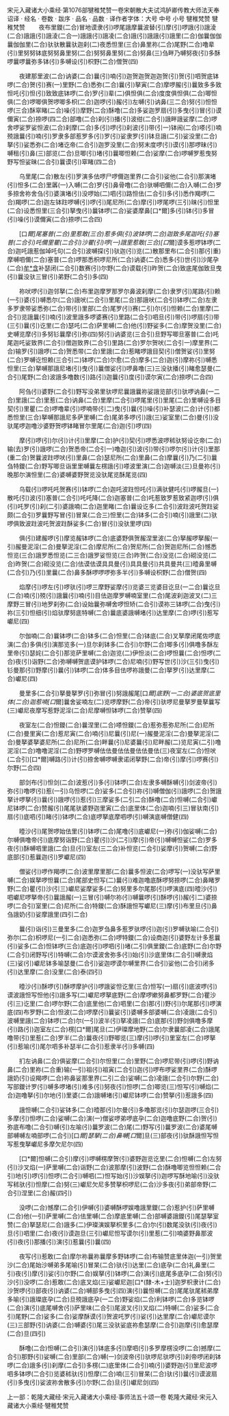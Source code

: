 宋元入藏诸大小乘经·第1076部犍稚梵赞一卷宋朝散大夫试鸿胪卿传教大师法天奉诏译
· 经名 · 卷数 · 跋序
· 品名 · 品数 · 译作者字体：大号 中号 小号
犍稚梵赞
犍稚梵赞
　　夜布里鑁(二合)冒地谟隶(引)啰尾誐摩曩波替(引)摩(引)啰誐(引)誐淩(二合)誐誐(引)誐淩(二合一)誐誐(引)誐凌(二合)誐(引)誐誐(引)誐里(二合)伽曩伽伽曩伽伽里(二合)驮驮散曩驮迦刹(二)夜悉怛里(三合)鼻里祢(二合)尾野(二合)噜辈(引)里努努钵底努努鼻里努(二合)努努鼻里努(二合)努鼻(三)刍畔乃嚩努夜(引)多酥啰曩啰曩弥多钵(引)多嚩设(引)枳野(二合)僧贺(四)

　　夜建那里波(二合)讷婆(二合)曩(引)喃(引)迦贺迦贺迦迦贺(引)贺(引)呬贺底钵啰(二合)贺(引)赛(一)里野(二合)悉弥(二合)曩(引)拏寅(二合)摩啰赧(引)曩致多多致怛吒(引)怛(引)致致底钵啰(二合)罗(引)辈(二)俱怛俱(二合)度度俱怛俱(二合)唧怛俱(二合)啰唧俱贺啰唧多枳(二合)迦啰(引)赧(引)左嚩(引)讷鼻(三二合)努(引)怛怛啰(三合)酥窣睹(二合)噪(引)摩野(二合)酥噜(二合)多娑迦罗扇(引)多曳(引)冒(引)谟儞寅(二合)捺啰(四二合)部噜(二合)刹(引)播(引)波绀(二合引)誐畔誐娑摩(二合)啰舍啰娑罗娑怛波(二合)刹摩(二合)多(引)啰(引)刹波(引)带(引一)钵闹(二合)嗏(引)喃殑誐曩(引)喃(引)罗隶多部惹罗多(引)罗(引)娑隶罗(引)钵旦誐(二引)娑没里(二合)拏(引)娑悉弥(二合)堵讫帝(二合引)迦罗没里(二合)努末度啰(引)谟(引)那啰昧(引)嚩租(引)鼻(三)部览(二合)旦唧(引)堵(引)曩唧怛赖(二合)娑摩(二合)啰嚩罗惹曳努野写怛娑昧(二合引)曩谟(引)窣睹(四二合)

　　乌里尾(二合)散左(引)罗演多佉啰尸啰儞迦里界(二合引)娑他(二合引)那演堵(引)怛多(二合)里羼(一)入嚩(二合)罗(引)鼻骨噜(二合)驮嚩呬儞(二合)入嚩(二合)罗多捺舍祢舍刍(引)婆演堵(引)没啰始(二)呬(引)路怛佉(二合引)多(引)悉作羯啰(二合)羯啰(二合)迦左钵跓啰嚩(引)啰(引)尾尼所(二合)摩(引)啰尾啰(三引)昧(引)怛里(二合)设悉怛里(三合引)拏曳(引)曩钵啰(二合)娑婆摩鼻[口*爾]多(引)钵(引)多冒(引)噪(引)谟儞寅(二合)捺啰(二合四)

　　[口*爾]尾塞普(二合)里惹敢(三合)惹多俱(引)波钵啰(二合)迦致多尾迦吒(引)塞普(二合引)吒儞里瞿(二合引)沙瞿(引)啰(一)誐里惹敢(三合)[口*爾]谟多惹啰钵啰(二合)迦吒誐惹伽竨吒句(二合引)波嚩探(引)驮迦(引)览(二)散那里布(二合引)那(引重)摩嚩呬儞(二合)塞普(二合)啰那悉枳啰尼所(二合)讷婆(二合)悉多(引)世(引)沙尾孕(二合)[牟*含](三)补瑟闭(二合引)数赛(引)尔野(二合)谟载(引)昨贺(二合)致底尾伽致旦曳(引)曩没驮三冒(引)弟野(二合引)多(四)

　　祢吠啰(引)迦邻拏(二合)布里迦摩罗那罗尔鼻波刹摩(二合)隶罗(引)尾路(引)赖(一引)婆(引)嚩悉尔(二合)誐吠(二合引)里尾(二合)那誐吠(二合引)钵啰(二合)左隶多罗隶带娑悉弥(二合)带(引)里部(二合)尾罗(引)赛(二引)尔(引)怛赖(二合)里摩(二合引)览誐曩(引)喃(引)波里誐多啰婆赛(引)里路(二合引)呬旦(引)带(引)啰扇(引)带(三引)曩(引)讫里(二合)瑟吒(二合)萨里嚩(二合)他(引)野娑多(二合)摩贺没里(二合)史嚩览摩(引)多努钐曩摩(引)弥(四)努(引)讷婆览(三合引)旦野写唧旦塞普(二合)吒尾迦吒娑致界(二合引)僧迦致界(二合引)里路(二合)罗尔贺吠(二合引一)摩里界(二合)输罗(引)誐啰(二合)贺悉带(二合)里誐(二合)惹睹啰誐目契(引)僧贺娑(引)里努(二合)罗嚩讫怛赖(三合引二)钵啰(二合)尔愈(二合)摩多(二合)迦(引)摩祢(引)嚩悉怛里(三合)拏嚩那誐尼堵(引)曳(引)曩僧娑(引)啰鼻噜(三)三没驮播(引)睹愈瑟曼(二合引)尾野(二合)波誐多噜数(引)路(引)迦曩(引)度(引)谟尔寅(二合)捺啰(二合四)

　　阿刍(引)婆野(二合引)野写没弟里驮啰尼曩誐曩祢娑誐览部(引)驮啰讷鼻(一二合)里誐(二合)里惹(二合)讷鼻(二合)里摩(二合引)啰尾里(引)里尾(二合)里嚩设多目契(引)里瞿(二合)啰噜辈(引)啰喃带(引二)曳(引)曩(引)噪(引)补瑟波(二合)计(引)都悉怛里(三合)拏嚩那誐尼多萨里嚩(二合)尾弟多啰(引)誐(三)娑室里(二合)曼(引)没驮尾啰迦噜沙婆野贺啰钵睹冒尔里尾(二合)迦(引)啰(四)

　　摩(引)啰(引)尔(引)计(引)里摩(二合)护(引)契(引)啰悉波啰秫驮努设讫帝(二合)输(去)罗(引)誐啰(二合)贺悉帝(二合引一)噜迦(引)波(引)带(引)啰尔(引)计(引)里那(重二合)贺曩波跓啰吠(引)里鼻(二合)瑟尼所(二合)里鼻(二合)摩曩(引)乃(二引)曩刍特鑁(二合)野写唧旦诣里里嚩曩左楞誐(引)嗏波里演(二合)迦嚩淡(三)旦曼祢(引)晚那尔演怛里(二合)婆嚩婆野贺览没驮尾览酥尾览(四)

　　乌载(引)啰吒吒贺赛(引)钵啰(二合)迦吒波跓怛吒(引)满驮健吒(引)啰赧旦(一)散吒(引)波(引)塞普(二合引)吒吒降(二合)迦塞普(二合)吒惹致罗惹致紧迦啰(引)俱(引)吒罗(引)刹(二引)婆誐喃(二合)迦里睹(二合)曩设讫多(二合引)波跓波吒贺跓娑颇(二合引)罗曩野写冒(引)冒杲(二合三)怛里(二合)钵多(二合引)喃(引)誐里(二)驮啰俱致波跓波吒贺波跓酥娑多(二合)冒(引)没驮里啰(四)

　　俱(引)建赧啰(引)摩览赧钵啰(二合)底婆野俱贺赧涅里波(二合)拏赧啰拏赧(一引)赧曼泥淫(二合)曼拏泥淫(二合)摩尼所(二合)贺尼所(二合)贺迦尼所(二合)憾悉怛览(三合)誐罗悉怛览(二三合)誐罗娑怛览(三合)昨贺(二合)没览(二合)砌没览(二合)昨贺(二合)砌没览(二合)佉谟佉谟具具曼(引)具具曼(引)共具曼共(三)曀鼻里嚩(二合引)乃(引)里曩(二合)鼻多酥啰啰啰弥多半(引)多嚩设枳野(二合)僧贺(四)

　　焰摩(引)啰左(引)啰驮(引)啰三摩野娑摩(引)览婆三览婆目讫旦(一二合)曩讫旦(二合)喃(引)殑(引)誐曩(引)喃(引)目佉迦摩罗嚩喃室里(二合)尾波刹迦波叉(二)三摩野三冒(引)地罗刹弥(二合)设始曩弥嚩舍啰怛矫(二合引)谟祢三钵啰(二合)曳(引)祢(三引)怛细(引)焰驮摩努底特嚩(二合)曩底婆誐嚩堵(引)达里摩(二合)啰(引)惹写巘尼(四)

　　尔伽喃(二合)曩钵啰(二合)钵多(二合)怛里(二合)钵底(二合)叉拏摩闭尾佐啰底演(二合)多俱(引)演那览多(一)旦尔刹钵多(二合引)尔野(二合)唧多(引)俱噜多酥左里帝(引)瑟姹(二合引)那览萨里嚩(二合)迦览(二)伊怛淡(二合)啰怛曩(二合)怛啰(二合)夜(引)诣野(二合)弥嚩嚩贺底谟护钵啰(二合)尼喃(引)野写世(引)沙(三引)曳(引)钐曼那(引)野摩(引)曩(引)钵啰(二合)体多目佉啰祢誐曼(二合)拏罗(引)达里摩(二合)巘尼(四)

　　曼里多(二合引)拏曼拏罗(引)弥冒(引)努誐赧尾[口*爾]底野(一二合)婆底贺底里体(二合)迦惹喃[口*爾]曩舍娑喃左(二)览啰摩野(二合)帝(引)驮啰尼曼拏罗曼拏曩写(三)巘尼夜摩写惹野泥淫(二合)尼摩嚩怛钵啰(二合)赞拏(四)

　　夜室左(二合)怛鑁(二合)曩涅里(二合)嗏怛鑁(二合)惹弥惹弥尼所(二合)尼所(二合)曼里寅(二合)惹尼寅(二合)喃(引)尼曩(引)尼(一)赧曼泥淫(二合)曼拏泥淫(二合)曼拏婆拏婆尼所(二合)尼所(二合)畔曩(引)尼婆曩(引)尼畔赧(二)览尼寅(二引)噜泥淫(二合)噜噜泥淫(二合)野啰罗嚩佉佉曼佉佉曼佉佉曼佉(三)夜室左(二合)怛吠(二合引)[口*爾]嚩路(引)计(引)捺舍嚩啰嚩隶诺闭拏野(二合)帝(引)摩(引)啰赛(引)尔野(二合四)

　　部剑布(引)怛剑(二合)波惹(引)多(引)钵啰(二合)左隶多嚩酥嚩(引)剑波帝(引)弥(引)噜啰(引)惹(一引)乌怛啰(二合)娑多(二合引)祢(引)嚩僧伽(引)誐啰(二合)贺誐拏计啰拏(引)曩(引)誐啰(引)惹(引)三摩娑多(二引二合)酥噜(二合)怛嚩(二合引)巘尼钵啰(二合)赞赧(引)尾尾驮婆野迦里寅(二合)底里体(二合)迦喃(引三)冒驮南(引)扇(引)底呬(引)睹(引)钵啰(二合)底啰拏底摩呬啰(引)嚩演底嚩僧健(四)

　　曀沙(引)尾贺啰始佉里(引)钵啰(二合)尾噜(引)底巘尼(一)弥(引)伽娑嚩(二合)尔嚩俱噜帝(引)底摩努诣野(二合)瞿(引)沙(二引)摩(引)帝(引)嚩嚩怛娑(二合)罗多夜(引)酥嚩呬里誐(二合)旦(引)室左(三二合)补怛览(二合引)娑摩(引)贺嚩(二合)野底部(引)惹曩迦(引)罗巘尼(四)

　　僧娑(引)啰作羯啰(二合)波里摩里那(二合)曩多怛波(二合)啰写(一)没驮写萨里嚩(二合)娱拏啰怛曩(二合)尾部史怛写(二)曩(引)难迦噜底酥啰努捺啰(二合)鼻睹罗野(二合)瞿(引)沙(引三)巘尼娑摩娑多(二合)努里多尔尾那(引)啰演底(四)曀沙(引)呬巘尼啰拏帝(引)曩誐赧(一)三冒(引)嚩尔祢(引)嚩曩啰(引)酥啰(引)赧(引二)婆捺啰(二合引)室里(二合)尼所(二合)特鑁(二合)酥誐怛写巘尼(三)摩(引)布里旦(引)鼻刍誐奶(引)娑摩誐里(四引二合)

　　曩(引)诣(引)三曼里多(二合)迦罗刍鼻多惹罗驮啰(引)迦(引)罗嚩驮喻(二合引)弥尔(二合)枳啰尼(一引二合)迦悉弥(二合)啰特鑁(二合)设商迦(引)婆野左计多惹曩(引)娑多(二合)怛钵啰(三合)底迦(引)啰呬(引)堵(二引)俱里鑁(二合)底野(二合)尔野(二合引)闭野写(引)特嚩(二合)尔谟波舍弥多(引)始(引)沙底里体(二合引)嚩隶焰(三)娑(引)巘尼钵多喻瑟曼(二合引)娑迦啰谟尔嚩里界(二合引)娑他(二合引)闭多(引)达里摩(二合)没里(二合)泰(四引)

　　曀沙(引)酥啰(引)酥啰摩护(引)啰誐娑怛讫里(三合)怛写(一)扇(引)底波啰(引)谟波誐怛写怛他(引)誐多写(二)巘尼啰拏底野(二合)摩啰嫰努鼻都罗野(二合)瞿沙(引三)讫里(二合)啰尔野(二合)底里他(二合)呬里(二合)那(引)野(引)尔尾那(引)啰演底(四)布罗野(二合)怛波(二合)啰摩(引)曩娑(引)婆嚩多部婆嚩(二合)凌誐(二合引)波嚩里誐(二合)钵啰(二合)尔(一引)波半(引)拏凌誐(二合)底那(引)野剑俱噜多摩(引)路(引)迦室左(二合)楞[口*爾]尾旦(二)伊璨摩地野(二合)尔隶曩部凌(二合)誐尾噜带(引)里惹(二合)罗半(二合)曩夜(引)野唧览(三)摩(引)啰(引)里室左(二合)啰拏(引)惹喻(引)尾尔呬多补瑟半(二合引)惹隶半(引)多嚩(四)

　　扪左讷鼻(二合)俱娑摩(二合引)尔怛里(二合)里野(二合)啰尼带(引)啰(引)野讷鼻(二合)里祢(二合重)输(一引)祖(引)祖寅(二合引)迦(引)啰布啰娑里界(二合)酥啰誐奶(引)设羯啰(二合)祢鼻娑那里界(二引二合)娑嚩(二合)凌誐(二合引)尔野(二合)写部鑁计罗(引)嚩多啰堵(引)难多(引)努夜(引)怛啰(二合)唧览(三)怛写(引)嚩焰(二合)迦噜拏(引)尔地(引)里婆(二合)誐嚩堵(引)巘尼钵啰(二合)赞拏(引)惹誐多(四)

　　誐怛嚩(二合引)娑钵多(二合)曀那(引)尔曼(引)多噜那览(引)尔瑟迦啰(三合引)多摩(引)怛啰(二合)娑嚩(二合)演(一)僧娑啰弟啰底孕(二合)迦噜底野(二合)贺(引)弥底布噜(二合引)嚩(引)左喻(引)曩罗波(二合)尾(二)野写(引)曩罗波(二合)婆尾嚩部嚩嚩左喃部啰(二合引)[口*爾]瑟拏(二合)鼻嚩[口*爾]旦(三)部夜(引)驮酥誐怛写怛写惹曳拏巘尼多摩欠尼尔(四)

　　[口*爾]怛嚩(二合引)摩(引)啰嚩楞摩贺(引)婆野迦览讫里(二合)怛嚩(二合)左努(引)沙叉焰(一)萨里嚩(二合)诣野(二合)波那摩(引)波野(二合)酥噜唧览怛怛赖(二合引)地(引)啰(引)怛啰(二合引)嚩呬(二)怛写始(引)沙娱拏(引)迦啰写酥地喻(引)没驮写秫驮(引)怛摩(二合)努(三)巘尼欠尼多赞拏枳啰尼(二合)沙多夜(引)弟部帝野(二合引)涅里(二合)赧(四引)

　　没啰(二合)憾摩(二合引)伊嚩(引)婆嚩酥啰娱噜誐里鑁(二合)惹护(引)萨里嚩(二合)他(一引)萨里嚩(二合)佉里嚩(二合)摩底里嚩(二合)部嚩婆誐鑁(引)尾瑟拏室赞(二合)拏瑟尼(二合)誐多(二)伊璨演娱拏枳里多(二合)尔(引)数尾没驮(引)夜(引)旦(引)呬里(二合)夜(引)谟迦旦(三引)巘尼怛写谟尔(引)里惹(二引)喃婆野鼻那波(引)夜(引)那播(引)演(引)惹曩(引)曩(四)

　　夜写(引)惹敢(二合)摩尔祢曩祢曩摩多野钵啰(二合)布输赞底里体迦(一引)贺里沙(二合)尾始沙嚩弟多尾喻(引)冒杲(二合)驮(引)达里(二合)底孕(二合)礼鼻里(二引)夜(引)摩(引)娑(引)尔野(二合)娱拏(引)钵啰(二合)演(引)底尾多底孕(二合)努(引)沙(引)没啰(二合)惹敢(二合)底叉焰(三)娑巘尼迦[口*(隸-木+士)]迦罗枳隶计(二合)沙贺啰(引)部夜(引)讷婆(二合)嚩部多曳(引四)演(引)曩怛嚩(二合)尾尾驮尾秫弟摩多喻(引)誐璨底孕(二合)旦殑誐底孕(一二合)野娑焰(二合)利钵啰(二合)多览钵啰(二合)演(引)底尾嚩舍(引)萨里味(二合引)尾波叉(引)叉焰(二)特嚩(二合)娑多(二合引)尾野(二合)娑多(二合)娑摩酥谟(引)贺波吒罗(引)娑(引)达里摩(二合)巘尼谟尔(三)三部野(引)讷婆(二合)嚩婆(引)尾三没驮娑底祢愈瑟摩(二合引)迦摩(引)愈瑟摩(二合)旦(四引)

　　酥噜(二合)怛嚩(二合引)演(引)钵底多(引)摩呬(引)多罗摩楞没啰(二合)撼摩(二合引)那野(引)娑嚩(二合)里部(二合)嚩(一)剑波帝(引)驮啰尼驮啰(引)刹帝啰闭刹钵啰(二合)誐多(引)刹摩(二合引)多楞(二)底里体(二合引)喃(引)婆野迦(引)里尼波啰呬多钵啰(二合引)览婆秫驮(引)怛摩(二合)喃(三引)冒杲(二合)驮(引)曩(引)谟波扇(引)多曳(引)娑波祢舍散多(引)尔野(二合)旦(引)巘尼剑(四)

上一部：乾隆大藏经·宋元入藏诸大小乘经·事师法五十颂一卷
乾隆大藏经·宋元入藏诸大小乘经·犍稚梵赞